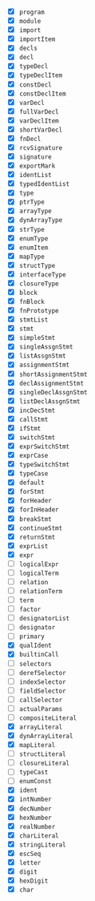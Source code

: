 - [x] `program`
- [x] `module`
- [x] `import`
- [x] `importItem`
- [x] `decls`
- [x] `decl`
- [x] `typeDecl`
- [x] `typeDeclItem`
- [x] `constDecl`
- [x] `constDeclItem`
- [x] `varDecl`
- [x] `fullVarDecl`
- [x] `varDeclItem`
- [x] `shortVarDecl`
- [x] `fnDecl`
- [x] `rcvSignature`
- [x] `signature`
- [x] `exportMark`
- [x] `identList`
- [x] `typedIdentList`
- [x] `type`
- [x] `ptrType`
- [x] `arrayType`
- [x] `dynArrayType`
- [x] `strType`
- [x] `enumType`
- [x] `enumItem`
- [x] `mapType`
- [x] `structType`
- [x] `interfaceType`
- [x] `closureType`
- [x] `block`
- [x] `fnBlock`
- [x] `fnPrototype`
- [x] `stmtList`
- [x] `stmt`
- [x] `simpleStmt`
- [x] `singleAssgnStmt`
- [x] `listAssgnStmt`
- [x] `assignmentStmt`
- [x] `shortAssignmentStmt`
- [x] `declAssignmentStmt`
- [x] `singleDeclAssgnStmt`
- [x] `listDeclAssgnStmt`
- [x] `incDecStmt`
- [x] `callStmt`
- [x] `ifStmt`
- [x] `switchStmt`
- [x] `exprSwitchStmt`
- [x] `exprCase`
- [x] `typeSwitchStmt`
- [x] `typeCase`
- [x] `default`
- [x] `forStmt`
- [x] `forHeader`
- [x] `forInHeader`
- [x] `breakStmt`
- [x] `continueStmt`
- [x] `returnStmt`
- [x] `exprList`
- [x] `expr`
- [ ] `logicalExpr`
- [ ] `logicalTerm`
- [ ] `relation`
- [ ] `relationTerm`
- [ ] `term`
- [ ] `factor`
- [ ] `designatorList`
- [ ] `designator`
- [ ] `primary`
- [x] `qualIdent`
- [x] `builtinCall`
- [ ] `selectors`
- [ ] `derefSelector`
- [ ] `indexSelector`
- [ ] `fieldSelector`
- [ ] `callSelector`
- [ ] `actualParams`
- [ ] `compositeLiteral`
- [x] `arrayLiteral`
- [x] `dynArrayLiteral`
- [x] `mapLiteral`
- [ ] `structLiteral`
- [ ] `closureLiteral`
- [ ] `typeCast`
- [ ] `enumConst`
- [x] `ident`
- [x] `intNumber`
- [x] `decNumber`
- [x] `hexNumber`
- [x] `realNumber`
- [x] `charLiteral`
- [x] `stringLiteral`
- [x] `escSeq`
- [x] `letter`
- [x] `digit`
- [x] `hexDigit`
- [x] `char`
